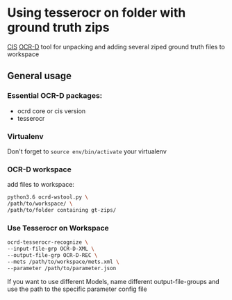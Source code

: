 
# Using tesserocr on folder with ground truth zips

[CIS](http://www.cis.lmu.de) [OCR-D](http://ocr-d.de) tool for unpacking and adding several ziped ground truth files to workspace

## General usage

### Essential OCR-D packages:
* ocrd core or cis version
* tesserocr

### Virtualenv
Don't forget to
`source env/bin/activate`
your virtualenv

### OCR-D workspace

add files to workspace:
```sh
python3.6 ocrd-wstool.py \
/path/to/workspace/ \
/path/to/folder containing gt-zips/
```


### Use Tesserocr on Workspace

```sh
ocrd-tesserocr-recognize \
--input-file-grp OCR-D-XML \
--output-file-grp OCR-D-REC \
--mets /path/to/workspace/mets.xml \
--parameter /path/to/parameter.json
```

If you want to use different Models,
name different output-file-groups and use the path to the specific parameter config file

